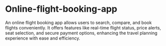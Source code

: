 # Online-flight-booking-app
An online flight booking app allows users to search, compare, and book flights conveniently. It offers features like real-time flight status, price alerts, seat selection, and secure payment options, enhancing the travel planning experience with ease and efficiency.
